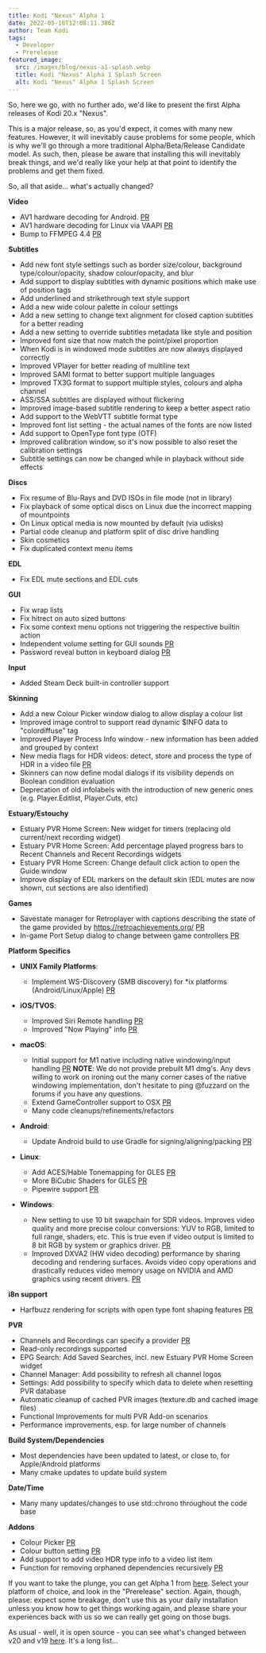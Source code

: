 ```yaml
---
title: Kodi "Nexus" Alpha 1
date: 2022-05-16T12:08:11.386Z
author: Team Kodi
tags:
  - Developer
  - Prerelease
featured_image:
  src: /images/blog/nexus-a1-splash.webp
  title: Kodi "Nexus" Alpha 1 Splash Screen
  alt: Kodi "Nexus" Alpha 1 Splash Screen
---
```

So, here we go, with no further ado, we'd like to present the first Alpha releases of Kodi 20.x "Nexus".

This is a major release, so, as you'd expect, it comes with many new features. However, it will inevitably cause problems for some people, which is why we'll go through a more traditional Alpha/Beta/Release Candidate model. As such, then, please be aware that installing this will inevitably break things, and we'd really like your help at that point to identify the problems and get them fixed.

So, all that aside... what's actually changed?

**Video**

* AV1 hardware decoding for Android. [PR](https://github.com/xbmc/xbmc/pull/19810)
* AV1 hardware decoding for Linux via VAAPI [PR](https://github.com/xbmc/xbmc/pull/19661)
* Bump to FFMPEG 4.4 [PR](https://github.com/xbmc/xbmc/pull/19558)

**Subtitles**

* Add new font style settings such as border size/colour, background type/colour/opacity, shadow colour/opacity, and blur
* Add support to display subtitles with dynamic positions which make use of position tags
* Add underlined and strikethrough text style support
* Add a new wide colour palette in colour settings
* Add a new setting to change text alignment for closed caption subtitles for a better reading
* Add a new setting to override subtitles metadata like style and position
* Improved font size that now match the point/pixel proportion
* When Kodi is in windowed mode subtitles are now always displayed correctly
* Improved VPlayer for better reading of multiline text
* Improved SAMI format to better support multiple languages
* Improved TX3G format to support multiple styles, colours and alpha channel
* ASS/SSA subtitles are displayed without flickering
* Improved image-based subtitle rendering to keep a better aspect ratio
* Add support to the WebVTT subtitle format type
* Improved font list setting - the actual names of the fonts are now listed
* Add support to OpenType font type (OTF)
* Improved calibration window, so it's now possible to also reset the calibration settings
* Subtitle settings can now be changed while in playback without side effects

**Discs**

* Fix resume of Blu-Rays and DVD ISOs in file mode (not in library)
* Fix playback of some optical discs on Linux due the incorrect mapping of mountpoints
* On Linux optical media is now mounted by default (via udisks)
* Partial code cleanup and platform split of disc drive handling
* Skin cosmetics
* Fix duplicated context menu items

**EDL**

* Fix EDL mute sections and EDL cuts

**GUI**

* Fix wrap lists
* Fix hitrect on auto sized buttons
* Fix some context menu options not triggering the respective builtin action
* Independent volume setting for GUI sounds [PR](https://github.com/xbmc/xbmc/pull/21258)
* Password reveal button in keyboard dialog [PR](https://github.com/xbmc/xbmc/pull/20000)

**Input**

* Added Steam Deck built-in controller support

**Skinning**

* Add a new Colour Picker window dialog to allow display a colour list
* Improved image control to support read dynamic $INFO data to "colordiffuse" tag
* Improved Player Process Info window - new information has been added and grouped by context
* New media flags for HDR videos: detect, store and process the type of HDR in a video file [PR](https://github.com/xbmc/xbmc/pull/19983)
* Skinners can now define modal dialogs if its visibility depends on Boolean condition evaluation
* Deprecation of old infolabels with the introduction of new generic ones (e.g. Player.Editlist, Player.Cuts, etc)

**Estuary/Estouchy**

* Estuary PVR Home Screen: New widget for timers (replacing old current/next recording widget)
* Estuary PVR Home Screen: Add percentage played progress bars to Recent Channels and Recent Recordings widgets
* Estuary PVR Home Screen: Change default click action to open the Guide window
* Improve display of EDL markers on the default skin (EDL mutes are now shown, cut sections are also identified)

**Games**

* Savestate manager for Retroplayer with captions describing the state of the game provided by https://retroachievements.org/ [PR](https://github.com/xbmc/xbmc/pull/20913)
* In-game Port Setup dialog to change between game controllers [PR](https://github.com/xbmc/xbmc/pull/20505)

**Platform Specifics**

* **UNIX Family Platforms**:

  * Implement WS-Discovery (SMB discovery) for *ix platforms (Android/Linux/Apple) [PR](https://github.com/xbmc/xbmc/pull/19971)
* **iOS/TVOS**:

  * Improved Siri Remote handling [PR](https://github.com/xbmc/xbmc/pull/19744)
  * Improved "Now Playing" info [PR](https://github.com/xbmc/xbmc/pull/19602)
* **macOS**:

  * Initial support for M1 native including native windowing/input handling [PR](https://github.com/xbmc/xbmc/pull/20200)
    **NOTE**: We do not provide prebuilt M1 dmg's. Any devs willing to work on ironing out the many corner cases of the native windowing implementation, don't hesitate to ping @fuzzard on the forums if you have any questions.
  * Extend GameController support to OSX [PR](https://github.com/xbmc/xbmc/pull/18790)
  * Many code cleanups/refinements/refactors
* **Android**:

  * Update Android build to use Gradle for signing/aligning/packing [PR](https://github.com/xbmc/xbmc/pull/20599)
* **Linux**:

  * Add ACES/Hable Tonemapping for GLES [PR](https://github.com/xbmc/xbmc/pull/20157)
  * More BiCubic Shaders for GLES [PR](https://github.com/xbmc/xbmc/pull/20156)
  * Pipewire support [PR](https://github.com/xbmc/xbmc/pull/19533)
* **Windows**:

  * New setting to use 10 bit swapchain for SDR videos. Improves video quality and more precise colour conversions: YUV to RGB, limited to full range, shaders, etc. This is true even if video output is limited to 8 bit RGB by system or graphics driver. [PR](https://github.com/xbmc/xbmc/pull/20014)
  * Improved DXVA2 (HW video decoding) performance by sharing decoding and rendering surfaces. Avoids video copy operations and drastically reduces video memory usage on NVIDIA and AMD graphics using recent drivers. [PR](https://github.com/xbmc/xbmc/pull/20900)

**i8n support**

* Harfbuzz rendering for scripts with open type font shaping features [PR](https://github.com/xbmc/xbmc/pull/19765)

**PVR**

* Channels and Recordings can specify a provider [PR](https://github.com/xbmc/xbmc/pull/19395)
* Read-only recordings supported
* EPG Search: Add Saved Searches, incl. new Estuary PVR Home Screen widget
* Channel Manager: Add possibility to refresh all channel logos
* Settings: Add possibility to specify which data to delete when resetting PVR database
* Automatic cleanup of cached PVR images (texture.db and cached image files)
* Functional Improvements for multi PVR Add-on scenarios
* Performance improvements, esp. for large number of channels

**Build System/Dependencies**

* Most dependencies have been updated to latest, or close to, for Apple/Android platforms
* Many cmake updates to update build system

**Date/Time**

* Many many updates/changes to use std::chrono throughout the code base

**Addons**

* Colour Picker [PR](https://github.com/xbmc/xbmc/pull/20335)
* Colour button setting [PR](https://github.com/xbmc/xbmc/pull/20370)
* Add support to add video HDR type info to a video list item
* Function for removing orphaned dependencies recursively [PR](https://github.com/xbmc/xbmc/pull/19843) 

If you want to take the plunge, you can get Alpha 1 from [here](https://kodi.tv/download). Select your platform of choice, and look in the "Prerelease" section. Again, though, please: expect some breakage, don't use this as your daily installation unless you know how to get things working again, and please share your experiences back with us so we can really get going on those bugs.

As usual - well, it is open source - you can see what's changed between v20 and v19 [here](https://github.com/xbmc/xbmc/compare/Matrix...xbmc:20.0a1-Nexus). It's a long list...
